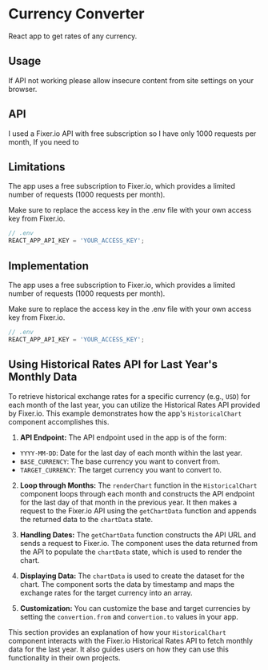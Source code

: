 # Currency Converter

React app to get rates of any currency.

## Usage

If API not working please allow insecure content from site settings on your browser.

## API

I used a Fixer.io API with free subscription so I have only 1000 requests per month, If you need to 

## Limitations

The app uses a free subscription to Fixer.io, which provides a limited number of requests (1000 requests per month).

Make sure to replace the access key in the .env file with your own access key from Fixer.io.

```javascript
// .env
REACT_APP_API_KEY = 'YOUR_ACCESS_KEY';
```

## Implementation

The app uses a free subscription to Fixer.io, which provides a limited number of requests (1000 requests per month).

Make sure to replace the access key in the .env file with your own access key from Fixer.io.

```javascript
// .env
REACT_APP_API_KEY = 'YOUR_ACCESS_KEY';
```

## Using Historical Rates API for Last Year's Monthly Data

To retrieve historical exchange rates for a specific currency (e.g., `USD`) for each month of the last year, you can utilize the Historical Rates API provided by Fixer.io. This example demonstrates how the app's `HistoricalChart` component accomplishes this.

1. **API Endpoint:** The API endpoint used in the app is of the form:
- `YYYY-MM-DD`: Date for the last day of each month within the last year.
- `BASE_CURRENCY`: The base currency you want to convert from.
- `TARGET_CURRENCY`: The target currency you want to convert to.

2. **Loop through Months:** The `renderChart` function in the `HistoricalChart` component loops through each month and constructs the API endpoint for the last day of that month in the previous year. It then makes a request to the Fixer.io API using the `getChartData` function and appends the returned data to the `chartData` state.

3. **Handling Dates:** The `getChartData` function constructs the API URL and sends a request to Fixer.io. The component uses the data returned from the API to populate the `chartData` state, which is used to render the chart.

4. **Displaying Data:** The `chartData` is used to create the dataset for the chart. The component sorts the data by timestamp and maps the exchange rates for the target currency into an array.

5. **Customization:** You can customize the base and target currencies by setting the `convertion.from` and `convertion.to` values in your app.

This section provides an explanation of how your `HistoricalChart` component interacts with the Fixer.io Historical Rates API to fetch monthly data for the last year. It also guides users on how they can use this functionality in their own projects.